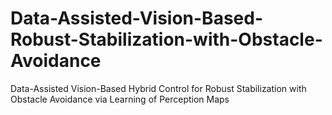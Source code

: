 # Data-Assisted-Vision-Based-Robust-Stabilization-with-Obstacle-Avoidance
Data-Assisted Vision-Based Hybrid Control for Robust Stabilization with Obstacle Avoidance via Learning of Perception Maps
